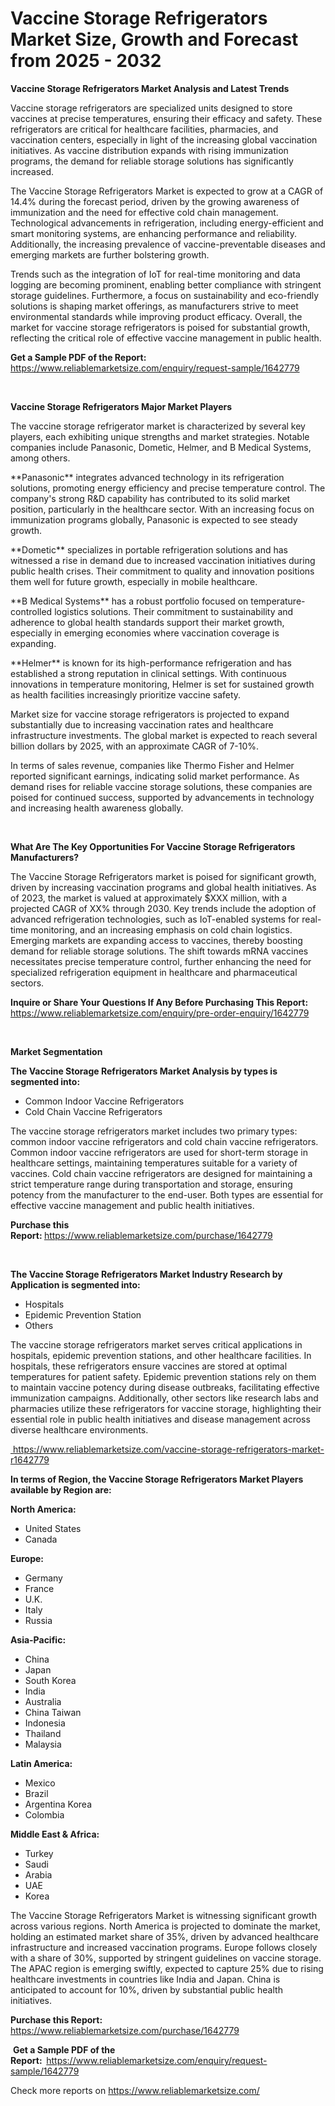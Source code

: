 <p><h1>Vaccine Storage Refrigerators Market Size, Growth and Forecast from 2025 - 2032</h1></p><p><strong>Vaccine Storage Refrigerators Market Analysis and Latest Trends</strong></p>
<p><p>Vaccine storage refrigerators are specialized units designed to store vaccines at precise temperatures, ensuring their efficacy and safety. These refrigerators are critical for healthcare facilities, pharmacies, and vaccination centers, especially in light of the increasing global vaccination initiatives. As vaccine distribution expands with rising immunization programs, the demand for reliable storage solutions has significantly increased.</p><p>The Vaccine Storage Refrigerators Market is expected to grow at a CAGR of 14.4% during the forecast period, driven by the growing awareness of immunization and the need for effective cold chain management. Technological advancements in refrigeration, including energy-efficient and smart monitoring systems, are enhancing performance and reliability. Additionally, the increasing prevalence of vaccine-preventable diseases and emerging markets are further bolstering growth.</p><p>Trends such as the integration of IoT for real-time monitoring and data logging are becoming prominent, enabling better compliance with stringent storage guidelines. Furthermore, a focus on sustainability and eco-friendly solutions is shaping market offerings, as manufacturers strive to meet environmental standards while improving product efficacy. Overall, the market for vaccine storage refrigerators is poised for substantial growth, reflecting the critical role of effective vaccine management in public health.</p></p>
<p><strong>Get a Sample PDF of the Report:&nbsp;</strong> <a href="https://www.reliablemarketsize.com/enquiry/request-sample/1642779?utm_campaign=1888&utm_medium=2&utm_source=Github&utm_content=ia&utm_term=04032025&utm_id=vaccine-storage-refrigerators">https://www.reliablemarketsize.com/enquiry/request-sample/1642779</a></p>
<p>&nbsp;</p>
<p><strong>Vaccine Storage Refrigerators Major Market Players</strong></p>
<p><p>The vaccine storage refrigerator market is characterized by several key players, each exhibiting unique strengths and market strategies. Notable companies include Panasonic, Dometic, Helmer, and B Medical Systems, among others. </p><p>**Panasonic** integrates advanced technology in its refrigeration solutions, promoting energy efficiency and precise temperature control. The company's strong R&D capability has contributed to its solid market position, particularly in the healthcare sector. With an increasing focus on immunization programs globally, Panasonic is expected to see steady growth.</p><p>**Dometic** specializes in portable refrigeration solutions and has witnessed a rise in demand due to increased vaccination initiatives during public health crises. Their commitment to quality and innovation positions them well for future growth, especially in mobile healthcare.</p><p>**B Medical Systems** has a robust portfolio focused on temperature-controlled logistics solutions. Their commitment to sustainability and adherence to global health standards support their market growth, especially in emerging economies where vaccination coverage is expanding.</p><p>**Helmer** is known for its high-performance refrigeration and has established a strong reputation in clinical settings. With continuous innovations in temperature monitoring, Helmer is set for sustained growth as health facilities increasingly prioritize vaccine safety.</p><p>Market size for vaccine storage refrigerators is projected to expand substantially due to increasing vaccination rates and healthcare infrastructure investments. The global market is expected to reach several billion dollars by 2025, with an approximate CAGR of 7-10%.</p><p>In terms of sales revenue, companies like Thermo Fisher and Helmer reported significant earnings, indicating solid market performance. As demand rises for reliable vaccine storage solutions, these companies are poised for continued success, supported by advancements in technology and increasing health awareness globally.</p></p>
<p>&nbsp;</p>
<p><strong>What Are The Key Opportunities For Vaccine Storage Refrigerators Manufacturers?</strong></p>
<p><p>The Vaccine Storage Refrigerators market is poised for significant growth, driven by increasing vaccination programs and global health initiatives. As of 2023, the market is valued at approximately $XXX million, with a projected CAGR of XX% through 2030. Key trends include the adoption of advanced refrigeration technologies, such as IoT-enabled systems for real-time monitoring, and an increasing emphasis on cold chain logistics. Emerging markets are expanding access to vaccines, thereby boosting demand for reliable storage solutions. The shift towards mRNA vaccines necessitates precise temperature control, further enhancing the need for specialized refrigeration equipment in healthcare and pharmaceutical sectors.</p></p>
<p><strong>Inquire or Share Your Questions If Any Before Purchasing This Report:</strong> <a href="https://www.reliablemarketsize.com/enquiry/pre-order-enquiry/1642779?utm_campaign=1888&utm_medium=2&utm_source=Github&utm_content=ia&utm_term=04032025&utm_id=vaccine-storage-refrigerators">https://www.reliablemarketsize.com/enquiry/pre-order-enquiry/1642779</a></p>
<p>&nbsp;</p>
<p><strong>Market Segmentation</strong></p>
<p><strong>The Vaccine Storage Refrigerators Market Analysis by types is segmented into:</strong></p>
<p><ul><li>Common Indoor Vaccine Refrigerators</li><li>Cold Chain Vaccine Refrigerators</li></ul></p>
<p><p>The vaccine storage refrigerators market includes two primary types: common indoor vaccine refrigerators and cold chain vaccine refrigerators. Common indoor vaccine refrigerators are used for short-term storage in healthcare settings, maintaining temperatures suitable for a variety of vaccines. Cold chain vaccine refrigerators are designed for maintaining a strict temperature range during transportation and storage, ensuring potency from the manufacturer to the end-user. Both types are essential for effective vaccine management and public health initiatives.</p></p>
<p><strong>Purchase this Report:&nbsp;</strong><a href="https://www.reliablemarketsize.com/purchase/1642779?utm_campaign=1888&utm_medium=2&utm_source=Github&utm_content=ia&utm_term=04032025&utm_id=vaccine-storage-refrigerators">https://www.reliablemarketsize.com/purchase/1642779</a></p>
<p>&nbsp;</p>
<p><strong>The Vaccine Storage Refrigerators Market Industry Research by Application is segmented into:</strong></p>
<p><ul><li>Hospitals</li><li>Epidemic Prevention Station</li><li>Others</li></ul></p>
<p><p>The vaccine storage refrigerators market serves critical applications in hospitals, epidemic prevention stations, and other healthcare facilities. In hospitals, these refrigerators ensure vaccines are stored at optimal temperatures for patient safety. Epidemic prevention stations rely on them to maintain vaccine potency during disease outbreaks, facilitating effective immunization campaigns. Additionally, other sectors like research labs and pharmacies utilize these refrigerators for vaccine storage, highlighting their essential role in public health initiatives and disease management across diverse healthcare environments.</p></p>
<p><a href="https://www.reliablemarketsize.com/vaccine-storage-refrigerators-market-r1642779?utm_campaign=1888&utm_medium=2&utm_source=Github&utm_content=ia&utm_term=04032025&utm_id=vaccine-storage-refrigerators">&nbsp;https://www.reliablemarketsize.com/vaccine-storage-refrigerators-market-r1642779</a></p>
<p><strong>In terms of Region, the Vaccine Storage Refrigerators Market Players available by Region are:</strong></p>
<p>
    <p> <strong> North America: </strong>
        <ul>
            <li>United States</li>
            <li>Canada</li>
        </ul>
        </p> 
    <p> <strong> Europe: </strong>
        <ul>
            <li>Germany</li>
            <li>France</li>
            <li>U.K.</li>
            <li>Italy</li>
            <li>Russia</li>
        </ul>
        </p> 
    <p> <strong> Asia-Pacific: </strong>
        <ul>
            <li>China</li>
            <li>Japan</li>
            <li>South Korea</li>
            <li>India</li>
            <li>Australia</li>
            <li>China Taiwan</li>
            <li>Indonesia</li>
            <li>Thailand</li>
            <li>Malaysia</li>
        </ul>
        </p> 
    <p> <strong> Latin America: </strong>
        <ul>
            <li>Mexico</li>
            <li>Brazil</li>
            <li>Argentina Korea</li>
            <li>Colombia</li>
        </ul>
        </p> 
    <p> <strong> Middle East & Africa: </strong>
        <ul>
            <li>Turkey</li>
            <li>Saudi</li>
            <li>Arabia</li>
            <li>UAE</li>
            <li>Korea</li>
        </ul>
    </p>
    </p>
<p><p>The Vaccine Storage Refrigerators Market is witnessing significant growth across various regions. North America is projected to dominate the market, holding an estimated market share of 35%, driven by advanced healthcare infrastructure and increased vaccination programs. Europe follows closely with a share of 30%, supported by stringent guidelines on vaccine storage. The APAC region is emerging swiftly, expected to capture 25% due to rising healthcare investments in countries like India and Japan. China is anticipated to account for 10%, driven by substantial public health initiatives.</p></p>
<p><strong>Purchase this Report: </strong><a href="https://www.reliablemarketsize.com/purchase/1642779?utm_campaign=1888&utm_medium=2&utm_source=Github&utm_content=ia&utm_term=04032025&utm_id=vaccine-storage-refrigerators">https://www.reliablemarketsize.com/purchase/1642779</a></p>
<p>&nbsp;<strong>Get a Sample PDF of the Report:&nbsp;&nbsp;</strong><a href="https://www.reliablemarketsize.com/enquiry/request-sample/1642779?utm_campaign=1888&utm_medium=2&utm_source=Github&utm_content=ia&utm_term=04032025&utm_id=vaccine-storage-refrigerators">https://www.reliablemarketsize.com/enquiry/request-sample/1642779</a></p>
<p><strong></strong></p>
<p>Check more reports on <a href="https://www.reliablemarketsize.com/?utm_campaign=1888&utm_medium=2&utm_source=Github&utm_content=ia&utm_term=04032025&utm_id=vaccine-storage-refrigerators">https://www.reliablemarketsize.com/</a></p>